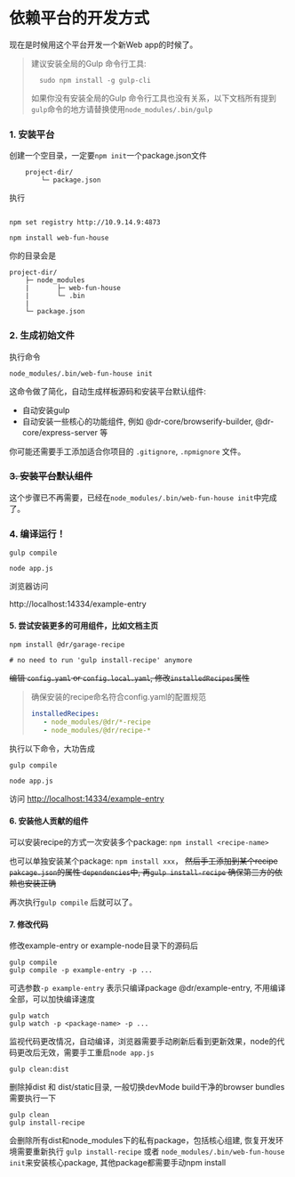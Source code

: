 依赖平台的开发方式
============

现在是时候用这个平台开发一个新Web app的时候了。

> 建议安装全局的Gulp 命令行工具:
> ```
>	sudo npm install -g gulp-cli
> ```
> 如果你没有安装全局的Gulp 命令行工具也没有关系，以下文档所有提到 `gulp`命令的地方请替换使用`node_modules/.bin/gulp`

### 1. 安装平台

创建一个空目录，一定要`npm init`一个package.json文件

```
	project-dir/
		└─ package.json
```
执行


```shell

npm set registry http://10.9.14.9:4873

npm install web-fun-house
```

你的目录会是

```
project-dir/
	├─ node_modules
	|		├─ web-fun-house
	|		└─ .bin
	|		
	└─ package.json

```
### 2. 生成初始文件

执行命令
```
node_modules/.bin/web-fun-house init
```
这命令做了简化，自动生成样板源码和安装平台默认组件:
- 自动安装gulp
- 自动安装一些核心的功能组件, 例如
@dr-core/browserify-builder, @dr-core/express-server 等


你可能还需要手工添加适合你项目的 `.gitignore`, `.npmignore` 文件。

### ~~3. 安装平台默认组件~~

这个步骤已不再需要，已经在`node_modules/.bin/web-fun-house init`中完成了。

### 4. 编译运行！
```shell
gulp compile

node app.js
```
浏览器访问

http://localhost:14334/example-entry

#### 5. 尝试安装更多的可用组件，比如文档主页

```
npm install @dr/garage-recipe

# no need to run 'gulp install-recipe' anymore
```
~~编辑 `config.yaml` or `config.local.yaml`, 修改`installedRecipes`属性~~

> 确保安装的recipe命名符合config.yaml的配置规范
> ```yaml
> installedRecipes:
>    - node_modules/@dr/*-recipe
>    - node_modules/@dr/recipe-*
> ```

执行以下命令，大功告成
```
gulp compile

node app.js
```
访问 [http://localhost:14334/example-entry](http://localhost:14334/example-entry)

#### 6. 安装他人贡献的组件
可以安装recipe的方式一次安装多个package: `npm install <recipe-name>`

也可以单独安装某个package: `npm install xxx`， ~~然后手工添加到某个recipe `pakcage.json`的属性 `dependencies`中, 再`gulp install-recipe` 确保第三方的依赖也安装正确~~

再次执行`gulp compile` 后就可以了。

#### 7. 修改代码

修改example-entry or example-node目录下的源码后
```
gulp compile
gulp compile -p example-entry -p ...
```
可选参数`-p example-entry` 表示只编译package @dr/example-entry, 不用编译全部，可以加快编译速度

```
gulp watch
gulp watch -p <package-name> -p ...
```
监视代码更改情况，自动编译，浏览器需要手动刷新后看到更新效果，node的代码更改后无效，需要手工重启`node app.js`

```
gulp clean:dist
```
删除掉dist 和 dist/static目录, 一般切换devMode build干净的browser bundles需要执行一下

```
gulp clean
gulp install-recipe
```
会删除所有dist和node_modules下的私有package，包括核心组建,
恢复开发环境需要重新执行 `gulp install-recipe` 或者 `node_modules/.bin/web-fun-house init`来安装核心package, 其他package都需要手动npm install
